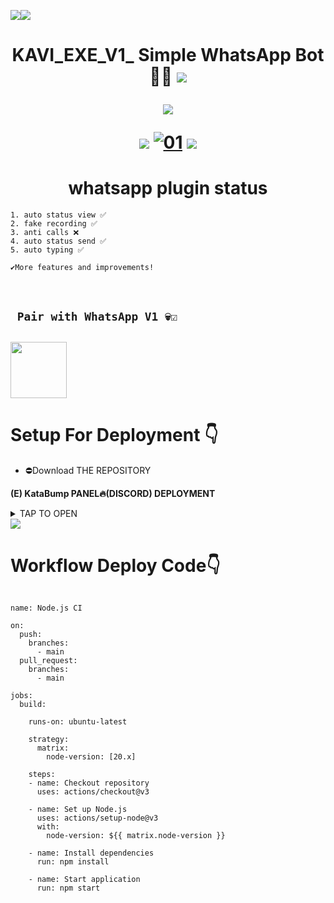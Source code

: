 <a><img src='https://i.imgur.com/LyHic3i.gif'/></a><a><img src='https://i.imgur.com/LyHic3i.gif'/></a>
<h1 align="center"><b>KAVI_EXE_V1_
  Simple WhatsApp Bot📂✅</b>
<a><img src='https://i.imgur.com/LyHic3i.gif'/></a>
<p align="center">
  <a href="https://github.com/DenverCoder1/readme-typing-svg"><img src="https://readme-typing-svg.herokuapp.com?font=Time+New+Roman&color=cyan&size=25&center=true&vCenter=true&width=600&height=100&lines=Am+Kavi+Exe+V1+Created+By+KAVI_BOY..&heart;++;Self-taught+Back-Created+By,;Ibrahim+Adams+Am+The,;Best+Is+Bot+For+You+To,;Deploy..<3"></a>
</p>
<a><img src='https://i.imgur.com/LyHic3i.gif'/></a>                       
  <a href="https://ibb.co/N6NMDtn"><img src="https://pomf2.lain.la/f/pkuujaup.jpg" alt="01" border="0" /></a>     
<a><img src='https://i.imgur.com/LyHic3i.gif'/></a>


<h1 align="center">whatsapp plugin status<br></h1>

```
1. auto status view ✅️
2. fake recording ✅️
3. anti calls ❌
4. auto status send ✅
5. auto typing ✅

✔️More features and improvements!

```
</br>




## ` Pair with WhatsApp V1 💀☑️`
<h2 align="left">  <a href="https://dead-amara-kavishkatharushan-96efda02.koyeb.app/"><img src="https://play-lh.googleusercontent.com/901aMQFFnVoX2T-YuJmTIwpPve_SUgMv_QSyzMSPtAqt_l0CyXN1DxfD6xXU0r2f9iM=w240-h480-rw" width="90" />
</a>


 # Setup For Deployment 👇

- ⛔Download THE REPOSITORY




**(E) KataBump PANEL🔥(DISCORD) DEPLOYMENT**
<details>
<summary>TAP TO OPEN</summary>
<a href=""><img src="https://img.shields.io/badge/DOWNLOAD%20FILES-yellow" alt="Rainhost Files" width="150"></a>
  
<a href="https://dashboard.katabump.com/welcome/#b0cbf7"><img src="https://img.shields.io/badge/SIGNUP%20&%20DEPLOY-gold" alt="Scalingo Deploy" width="150"></a>
</details

<a><img src='https://i.imgur.com/LyHic3i.gif'/></a>



  

# Workflow Deploy Code👇




```
 
name: Node.js CI

on:
  push:
    branches:
      - main
  pull_request:
    branches:
      - main

jobs:
  build:

    runs-on: ubuntu-latest

    strategy:
      matrix:
        node-version: [20.x]

    steps:
    - name: Checkout repository
      uses: actions/checkout@v3

    - name: Set up Node.js
      uses: actions/setup-node@v3
      with:
        node-version: ${{ matrix.node-version }}

    - name: Install dependencies
      run: npm install

    - name: Start application
      run: npm start 

```
